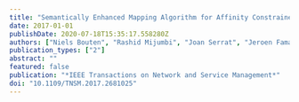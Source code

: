 ```yaml
---
title: "Semantically Enhanced Mapping Algorithm for Affinity Constrained Service Function Chain Requests"
date: 2017-01-01
publishDate: 2020-07-18T15:35:17.558280Z
authors: ["Niels Bouten", "Rashid Mijumbi", "Joan Serrat", "Jeroen Famaey", "Steven Latré", "Filip De Turck"]
publication_types: ["2"]
abstract: ""
featured: false
publication: "*IEEE Transactions on Network and Service Management*"
doi: "10.1109/TNSM.2017.2681025"
---
```


